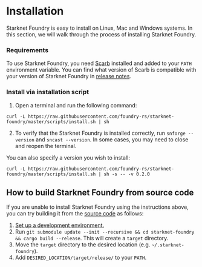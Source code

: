 # Installation

Starknet Foundry is easy to install on Linux, Mac and Windows systems.
In this section, we will walk through the process of installing Starknet Foundry.

### Requirements

To use Starknet Foundry, you need [Scarb](https://docs.swmansion.com/scarb/download) installed and added to
your `PATH` environment variable.
You can find what version of Scarb is compatible with your version of Starknet Foundry
in [release notes](https://github.com/foundry-rs/starknet-foundry/releases).

### Install via installation script

1. Open a terminal and run the following command:

```shell
curl -L https://raw.githubusercontent.com/foundry-rs/starknet-foundry/master/scripts/install.sh | sh
```

2. To verify that the Starknet Foundry is installed correctly, run `snforge --version` and `sncast --version`.
   In some cases, you may need to close and reopen the terminal.

You can also specify a version you wish to install:

```shell
curl -L https://raw.githubusercontent.com/foundry-rs/starknet-foundry/master/scripts/install.sh | sh -s -- -v 0.2.0
```

## How to build Starknet Foundry from source code

If you are unable to install Starknet Foundry using the instructions above, you can try building it from
the [source code](https://github.com/foundry-rs/starknet-foundry) as follows:

1. [Set up a development environment.](../development/environment-setup.md)
2. Run `git submodule update --init --recursive && cd starknet-foundry && cargo build --release`.
   This will create a `target` directory.
3. Move the `target` directory to the desired location (e.g. `~/.starknet-foundry`).
4. Add `DESIRED_LOCATION/target/release/` to your `PATH`.
